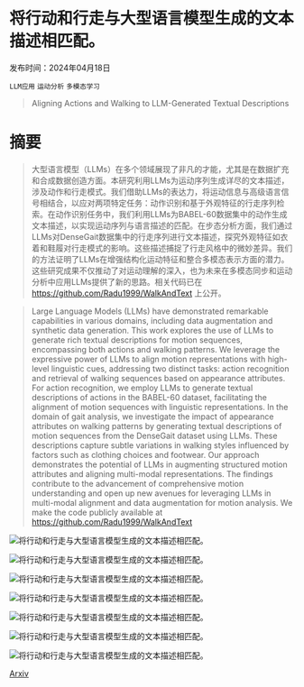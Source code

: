 # 将行动和行走与大型语言模型生成的文本描述相匹配。

发布时间：2024年04月18日

`LLM应用` `运动分析` `多模态学习`

> Aligning Actions and Walking to LLM-Generated Textual Descriptions

# 摘要

> 大型语言模型（LLMs）在多个领域展现了非凡的才能，尤其是在数据扩充和合成数据创造方面。本研究利用LLMs为运动序列生成详尽的文本描述，涉及动作和行走模式。我们借助LLMs的表达力，将运动信息与高级语言信号相结合，以应对两项特定任务：动作识别和基于外观特征的行走序列检索。在动作识别任务中，我们利用LLMs为BABEL-60数据集中的动作生成文本描述，以实现运动序列与语言描述的匹配。在步态分析方面，我们通过LLMs对DenseGait数据集中的行走序列进行文本描述，探究外观特征如衣着和鞋履对行走模式的影响。这些描述捕捉了行走风格中的微妙差异。我们的方法证明了LLMs在增强结构化运动特征和整合多模态表示方面的潜力。这些研究成果不仅推动了对运动理解的深入，也为未来在多模态同步和运动分析中应用LLMs提供了新的思路。相关代码已在 https://github.com/Radu1999/WalkAndText 上公开。

> Large Language Models (LLMs) have demonstrated remarkable capabilities in various domains, including data augmentation and synthetic data generation. This work explores the use of LLMs to generate rich textual descriptions for motion sequences, encompassing both actions and walking patterns. We leverage the expressive power of LLMs to align motion representations with high-level linguistic cues, addressing two distinct tasks: action recognition and retrieval of walking sequences based on appearance attributes. For action recognition, we employ LLMs to generate textual descriptions of actions in the BABEL-60 dataset, facilitating the alignment of motion sequences with linguistic representations. In the domain of gait analysis, we investigate the impact of appearance attributes on walking patterns by generating textual descriptions of motion sequences from the DenseGait dataset using LLMs. These descriptions capture subtle variations in walking styles influenced by factors such as clothing choices and footwear. Our approach demonstrates the potential of LLMs in augmenting structured motion attributes and aligning multi-modal representations. The findings contribute to the advancement of comprehensive motion understanding and open up new avenues for leveraging LLMs in multi-modal alignment and data augmentation for motion analysis. We make the code publicly available at https://github.com/Radu1999/WalkAndText

![将行动和行走与大型语言模型生成的文本描述相匹配。](../../..//opt/data/Projects/HuggingArxiv/paper_images/2404.12192/gaitclip-diagram.drawio.png)

![将行动和行走与大型语言模型生成的文本描述相匹配。](../../..//opt/data/Projects/HuggingArxiv/paper_images/2404.12192/gaitclip-diagram2.drawio.png)

![将行动和行走与大型语言模型生成的文本描述相匹配。](../../..//opt/data/Projects/HuggingArxiv/paper_images/2404.12192/GaitCLIP-annotation.drawio.png)

![将行动和行走与大型语言模型生成的文本描述相匹配。](../../..//opt/data/Projects/HuggingArxiv/paper_images/2404.12192/features.png)

![将行动和行走与大型语言模型生成的文本描述相匹配。](../../..//opt/data/Projects/HuggingArxiv/paper_images/2404.12192/classif.png)

![将行动和行走与大型语言模型生成的文本描述相匹配。](../../..//opt/data/Projects/HuggingArxiv/paper_images/2404.12192/ndgc.png)

![将行动和行走与大型语言模型生成的文本描述相匹配。](../../..//opt/data/Projects/HuggingArxiv/paper_images/2404.12192/per_feature.png)

[Arxiv](https://arxiv.org/abs/2404.12192)